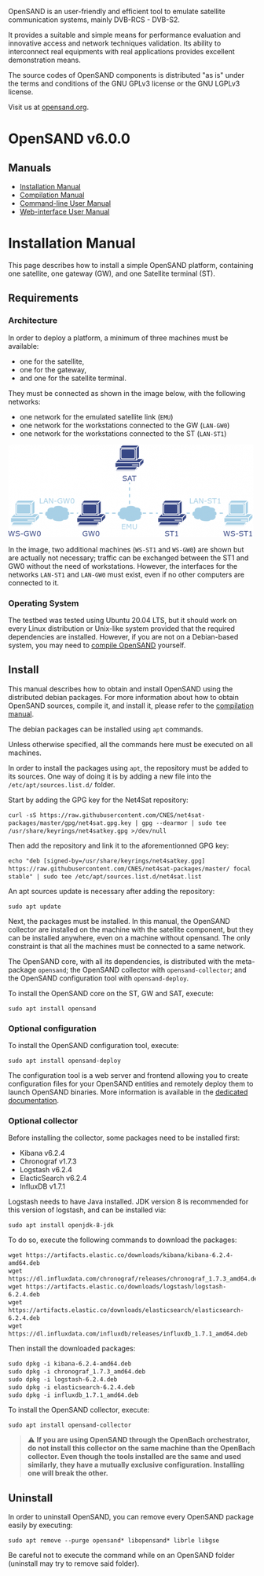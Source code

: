 OpenSAND is an user-friendly and efficient tool to emulate satellite
communication systems, mainly DVB-RCS - DVB-S2.

It provides a suitable and simple means for performance evaluation and
innovative access and network techniques validation. Its ability to interconnect
real equipments with real applications provides excellent demonstration means.

The source codes of OpenSAND components is distributed "as is" under the terms
and conditions of the GNU GPLv3 license or the GNU LGPLv3 license.

Visit us at [opensand.org](https://www.opensand.org/).

# OpenSAND v6.0.0

## Manuals

 * [Installation Manual](README.md#installation-manual)
 * [Compilation Manual](opensand-packaging/README.md)
 * [Command-line User Manual](opensand-network/opensand_cli/README.md)
 * [Web-interface User Manual](opensand-deploy/README.md)

# Installation Manual

This page describes how to install a simple OpenSAND platform, containing one satellite,
one gateway (GW), and one Satellite terminal (ST).

## Requirements

### Architecture

In order to deploy a platform, a minimum of three machines must be available:

- one for the satellite,
- one for the gateway,
- and one for the satellite terminal.

They must be connected as shown in the image below, with the following networks:

- one network for the emulated satellite link (`EMU`)
- one network for the workstations connected to the GW (`LAN-GW0`)
- one network for the workstations connected to the ST (`LAN-ST1`)

![Installation schema](/schema_install.png)

In the image, two additional machines (`WS-ST1` and `WS-GW0`) are shown but are actually not
necessary; traffic can be exchanged between the ST1 and GW0 without the need of workstations.
However, the interfaces for the networks `LAN-ST1` and `LAN-GW0` must exist, even if no other
computers are connected to it.

### Operating System

The testbed was tested using Ubuntu 20.04 LTS, but it should work on every Linux distribution
or Unix-like system provided that the required dependencies are installed. However, if you
are not on a Debian-based system, you may need to [compile OpenSAND](opensand-packaging/README.md)
yourself.

## Install

This manual describes how to obtain and install OpenSAND using the distributed debian
packages. For more information about how to obtain OpenSAND sources, compile it, and
install it, please refer to the [compilation manual](opensand-packaging/README.md).

The debian packages can be installed using `apt` commands.

Unless otherwise specified, all the commands here must be executed on all machines.

In order to install the packages using `apt`, the repository must be added to its sources.
One way of doing it is by adding a new file into the `/etc/apt/sources.list.d/` folder.

Start by adding the GPG key for the Net4Sat repository:

```
curl -sS https://raw.githubusercontent.com/CNES/net4sat-packages/master/gpg/net4sat.gpg.key | gpg --dearmor | sudo tee /usr/share/keyrings/net4satkey.gpg >/dev/null
```

Then add the repository and link it to the aforementionned GPG key:

```
echo "deb [signed-by=/usr/share/keyrings/net4satkey.gpg] https://raw.githubusercontent.com/CNES/net4sat-packages/master/ focal stable" | sudo tee /etc/apt/sources.list.d/net4sat.list
```

An apt sources update is necessary after adding the repository:

```
sudo apt update
```

Next, the packages must be installed. In this manual, the OpenSAND collector are installed on
the machine with the satellite component, but they can be installed anywhere, even on a machine
without opensand. The only constraint is that all the machines must be connected to a same network.

The OpenSAND core, with all its dependencies, is distributed with the meta-package `opensand`; the
OpenSAND collector with `opensand-collector`; and the OpenSAND configuration tool with `opensand-deploy`.

To install the OpenSAND core on the ST, GW and SAT, execute:

```
sudo apt install opensand
```

### Optional configuration

To install the OpenSAND configuration tool, execute:

```
sudo apt install opensand-deploy
```

The configuration tool is a web server and frontend allowing you to create configuration files
for your OpenSAND entities and remotely deploy them to launch OpenSAND binaries. More information
is available in the [dedicated documentation](opensand-deploy/README.md).

### Optional collector

Before installing the collector, some packages need to be installed first:

- Kibana v6.2.4
- Chronograf v1.7.3
- Logstash v6.2.4
- ElacticSearch v6.2.4
- InfluxDB v1.7.1

Logstash needs to have Java installed. JDK version 8 is recommended for this version of logstash, and can be installed via:

```
sudo apt install openjdk-8-jdk
```

To do so, execute the following commands to download the packages:

```
wget https://artifacts.elastic.co/downloads/kibana/kibana-6.2.4-amd64.deb
wget https://dl.influxdata.com/chronograf/releases/chronograf_1.7.3_amd64.deb
wget https://artifacts.elastic.co/downloads/logstash/logstash-6.2.4.deb
wget https://artifacts.elastic.co/downloads/elasticsearch/elasticsearch-6.2.4.deb
wget https://dl.influxdata.com/influxdb/releases/influxdb_1.7.1_amd64.deb
```

Then install the downloaded packages:

```
sudo dpkg -i kibana-6.2.4-amd64.deb
sudo dpkg -i chronograf_1.7.3_amd64.deb
sudo dpkg -i logstash-6.2.4.deb
sudo dpkg -i elasticsearch-6.2.4.deb
sudo dpkg -i influxdb_1.7.1_amd64.deb
```

To install the OpenSAND collector, execute:

```
sudo apt install opensand-collector
```

> :warning: **If you are using OpenSAND through the OpenBach orchestrator, do **not** install this
collector on the same machine than the OpenBach collector. Even though the tools installed are the
same and used similarly, they have a mutually exclusive configuration. Installing one will break
the other.**

## Uninstall

In order to uninstall OpenSAND, you can remove every OpenSAND package easily by executing:

```
sudo apt remove --purge opensand* libopensand* librle libgse
```

Be careful not to execute the command while on an OpenSAND folder (uninstall may try to remove said folder).

